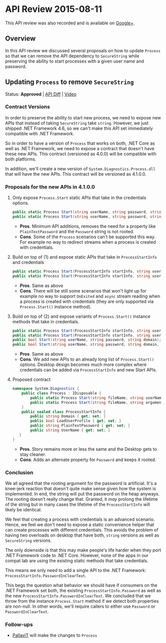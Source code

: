 # API Review 2015-08-11

This API review was also recorded and is available on [Google+](https://plus.google.com/events/cat3257nc9bb9d8snl3l5d1miu0).

## Overview

In this API review we discussed several proposals on how to update `Process`
so that we can remove the API dependency to `SecureString` while preserving
the ability to start processes with a given user name and password.

## Updating `Process` to remove `SecureString`

Status: **Approved** |
[API Diff](System.Diagnostics.Process_v4.1.0.0.md) |
[Video](https://plus.google.com/events/cat3257nc9bb9d8snl3l5d1miu0)

### Contract Versions

In order to preserve the ability to start new process, we need to expose new
APIs that instead of taking `SecureString` take `string`. However, we just
shipped .NET Framework 4.6, so we can't make this API set immediately compatible
with .NET Framework.

So in order to have a version of `Process` that works on both, .NET Core as well
as .NET Framework, we need to expose a contract that doesn't have these new
APIs. This contract (versioned as 4.0.0) will be compatible with both platforms.

In addition, we'll create a new version of `System.Diagnostics.Process.dll`
that will have the new APIs. This contract will be versioned as 4.1.0.0.

### Proposals for the new APIs in 4.1.0.0

1. Only expose `Process.Start` static APIs that take in the credentials options.

    ```C#
    public static Process Start(string userName, string password, string domain);
    public static Process Start(string userName, string password, string domain, bool loadUserProfile); // or just this one.
    ```

    - **Pros**. Minimum API additions, removes the need for a property like
      `PlainTextPassword`  and the `Password` string is not rooted.
    - **Cons**. Some of the `Process` scenarios can't be supported this way. For
      example no way to redirect streams when a process is created with
      credentials.

2. Build on top of (1) and expose static APIs that take in `ProcessStartInfo`
   and credentials

    ```C#
    public static Process Start(ProcessStartInfo startInfo, string userName, string password, string domain);
    public static Process Start(ProcessStartInfo startInfo, string userName, string password, string domain, bool loadUserProfile); // or just this one.
    ```

    - **Pros**. Same as above
    - **Cons**. There will be still some scenarios that won't light up for
      example no way to support `OnExited` and `async` stream reading when a
      process is created with credentials (they are only supported via
      `Process.Start()` instance method).

3. Build on top of (2) and expose variants of `Process.Start()` instance methods
   that take in credentials.

    ```C#
    public static Process Start(ProcessStartInfo startInfo, string userName, string password, string domain);
    public static Process Start(ProcessStartInfo startInfo, string userName, string password, string domain, bool loadUserProfile); // or just this one.
    public bool Start(string userName, string password, string domain);
    public bool Start(string userName, string password, string domain, bool loadUserProfile); // or just this one.
    ```

    - **Pros**. Same as above
    - **Cons**. We add new APIs to an already long list of `Process.Start()`
      options. Desktop design becomes much more complex where credentials can be
      added via `ProcessStartInfo` and new Start APIs.

4. Proposed contract

    ```C#
    namespace System.Diagnostics {
        public class Process : IDisposable {
            public static Process Start(string fileName, string userName, string password, string domain);
            public static Process Start(string fileName, string arguments, string userName, string password, string domain);
        }
        public sealed class ProcessStartInfo {
            public string Domain { get; set; }
            public bool LoadUserProfile { get; set; }
            public string PlainTextPassword { get; set; }
            public string UserName { get; set; }
       }
    }
    ```

    - **Pros**. Story remains more or less the same and the Desktop gets to stay
      cleaner.
    - **Cons**. Adds an alternate property for `Password` and keeps it rooted.

### Conclusion

We all agreed that the rooting argument for the password is artificial. It's a
knee-jerk reaction that doesn't quite make sense given how the system is
implemented. In end, the string will put the password on the heap anyways. The
rooting doesn't really change that. Granted, it *may* prolong the lifetime of
the string but in many cases the lifetime of the `ProcessStartInfo` will likely
be identical.

We feel that creating a process with credentials is an advanced scenario. Hence,
we feel we don't need to expose a static convenience helper that can create
processes with different credentials. This avoids the problem of having two
overloads on desktop that have both, `string` versions as well as `SecureString`
versions.

The only downside is that this may make people's life harder when they port
.NET Framework code to .NET Core. However, none of the apps in our compat lab
are using the existing static methods that take credentials.

This means we only need to add a single API to the .NET Framework:
`ProcessStartInfo.PasswordInClearText`.

This begs the question what behavior we should have if consumers on the .NET
Framework set both, the existing `ProcessStartInfo.Password` as well as the
new `ProcessStartInfo.PasswordInClearText`. We concluded that we throw from
the instance `Process.Start` method if we detect both properties are non-null.
In other words, we'll require callers to either use `Password` or
`PasswordInClearText`.

### Follow-ups

* [PallaviT](http://github.com/pallavit) will make the changes to `Process`